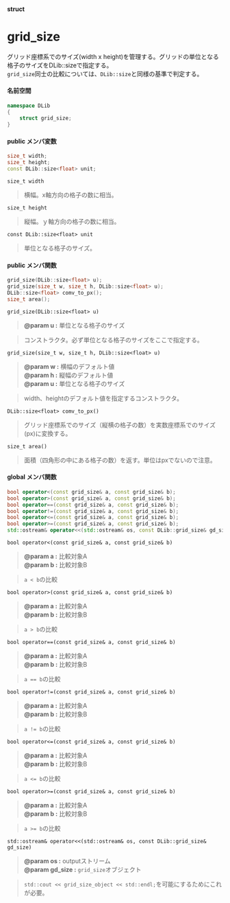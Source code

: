#### struct
# grid_size
グリッド座標系でのサイズ(width x height)を管理する。グリッドの単位となる格子のサイズをDLib::size<float>で指定する。  
`grid_size`同士の比較については、`DLib::size`と同様の基準で判定する。

#### 名前空間
```c++
namespace DLib
{
	struct grid_size;
}
```

#### public メンバ変数
```c++
size_t width;
size_t height;
const DLib::size<float> unit;
```

`size_t width`
>横幅。x軸方向の格子の数に相当。

`size_t height`
>縦幅。ｙ軸方向の格子の数に相当。

`const DLib::size<float> unit`
>単位となる格子のサイズ。

#### public メンバ関数
```c++
grid_size(DLib::size<float> u);
grid_size(size_t w, size_t h, DLib::size<float> u);
DLib::size<float> comv_to_px();
size_t area();
```

`grid_size(DLib::size<float> u)`
>**@param u :** 単位となる格子のサイズ  

>コンストラクタ。必ず単位となる格子のサイズをここで指定する。

`grid_size(size_t w, size_t h, DLib::size<float> u)`
>**@param w :** 横幅のデフォルト値  
>**@param h :** 縦幅のデフォルト値  
>**@param u :** 単位となる格子のサイズ  

>width、heightのデフォルト値を指定するコンストラクタ。

`DLib::size<float> comv_to_px()`
>グリッド座標系でのサイズ（縦横の格子の数）を実数座標系でのサイズ(px)に変換する。

`size_t area()`
>面積（四角形の中にある格子の数）を返す。単位はpxでないので注意。

#### global メンバ関数
```c++
bool operator<(const grid_size& a, const grid_size& b);
bool operator>(const grid_size& a, const grid_size& b);
bool operator==(const grid_size& a, const grid_size& b);
bool operator!=(const grid_size& a, const grid_size& b);
bool operator<=(const grid_size& a, const grid_size& b);
bool operator>=(const grid_size& a, const grid_size& b);
std::ostream& operator<<(std::ostream& os, const DLib::grid_size& gd_size);
```

`bool operator<(const grid_size& a, const grid_size& b)`
>**@param a :** 比較対象A  
>**@param b :** 比較対象B  

>`a < b`の比較

`bool operator>(const grid_size& a, const grid_size& b)`
>**@param a :** 比較対象A  
>**@param b :** 比較対象B  

>`a > b`の比較

`bool operator==(const grid_size& a, const grid_size& b)`
>**@param a :** 比較対象A  
>**@param b :** 比較対象B  

>`a == b`の比較

`bool operator!=(const grid_size& a, const grid_size& b)`
>**@param a :** 比較対象A  
>**@param b :** 比較対象B  

>`a != b`の比較

`bool operator<=(const grid_size& a, const grid_size& b)`
>**@param a :** 比較対象A  
>**@param b :** 比較対象B  

>`a <= b`の比較

`bool operator>=(const grid_size& a, const grid_size& b)`
>**@param a :** 比較対象A  
>**@param b :** 比較対象B  

>`a >= b`の比較

`std::ostream& operator<<(std::ostream& os, const DLib::grid_size& gd_size)`
>**@param os :** outputストリーム  
>**@param gd_size :** `grid_size`オブジェクト  

>`std::cout << grid_size_object << std::endl;`を可能にするためにこれが必要。
